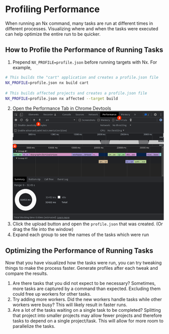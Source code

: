 # Profiling Performance

When running an Nx command, many tasks are run at different times in different processes.
Visualizing where and when the tasks were executed can help optimize the entire run to be quicker.

## How to Profile the Performance of Running Tasks

1. Prepend `NX_PROFILE=profile.json` before running targets with Nx. For example,

```bash
# This builds the "cart" application and creates a profile.json file
NX_PROFILE=profile.json nx build cart

# This builds affected projects and creates a profile.json file
NX_PROFILE=profile.json nx affected --target build
```

2. Open the Performance Tab in Chrome Devtools
   ![Performance Profiling with Chrome Devtools](./performance-profiling-devtools.png)
3. Click the upload button and open the `profile.json` that was created. (Or drag the file into the window)
4. Expand each group to see the names of the tasks which were run

## Optimizing the Performance of Running Tasks

Now that you have visualized how the tasks were run, you can try tweaking things to make the process faster. Generate profiles after each tweak and compare the results.

1. Are there tasks that you did not expect to be necessary? Sometimes, more tasks are captured by a command than expected. Excluding them could free up workers for other tasks.
2. Try adding more workers. Did the new workers handle tasks while other workers were busy? This will likely result in faster runs.
3. Are a lot of the tasks waiting on a single task to be completed? Splitting that project into smaller projects may allow fewer projects and therefore tasks to depend on a single project/task. This will allow for more room to parallelize the tasks.
